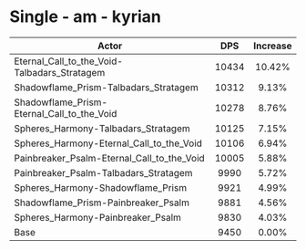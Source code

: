 # Single - am - kyrian
| Actor | DPS | Increase |
|---|:---:|:---:|
|Eternal_Call_to_the_Void-Talbadars_Stratagem|10434|10.42%|
|Shadowflame_Prism-Talbadars_Stratagem|10312|9.13%|
|Shadowflame_Prism-Eternal_Call_to_the_Void|10278|8.76%|
|Spheres_Harmony-Talbadars_Stratagem|10125|7.15%|
|Spheres_Harmony-Eternal_Call_to_the_Void|10106|6.94%|
|Painbreaker_Psalm-Eternal_Call_to_the_Void|10005|5.88%|
|Painbreaker_Psalm-Talbadars_Stratagem|9990|5.72%|
|Spheres_Harmony-Shadowflame_Prism|9921|4.99%|
|Shadowflame_Prism-Painbreaker_Psalm|9881|4.56%|
|Spheres_Harmony-Painbreaker_Psalm|9830|4.03%|
|Base|9450|0.00%|
